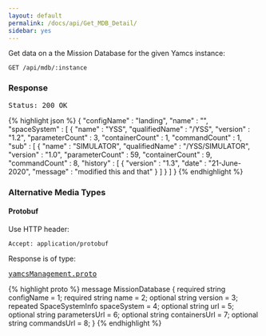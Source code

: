 ```yaml
---
layout: default
permalink: /docs/api/Get_MDB_Detail/
sidebar: yes
---
```


Get data on a the Mission Database for the given Yamcs instance:

    GET /api/mdb/:instance


### Response

<pre class="header">Status: 200 OK</pre>
{% highlight json %}
{
  "configName" : "landing",
  "name" : "",
  "spaceSystem" : [ {
    "name" : "YSS",
    "qualifiedName" : "/YSS",
    "version" : "1.2",
    "parameterCount" : 3,
    "containerCount" : 1,
    "commandCount" : 1,
    "sub" : [ {
      "name" : "SIMULATOR",
      "qualifiedName" : "/YSS/SIMULATOR",
      "version" : "1.0",
      "parameterCount" : 59,
      "containerCount" : 9,
      "commandCount" : 8,
      "history" : [ {
        "version" : "1.3",
        "date" : "21-June-2020",
        "message" : "modified this and that"
      } ]
    } ]
}
{% endhighlight %}

### Alternative Media Types

#### Protobuf

Use HTTP header:

    Accept: application/protobuf
    
Response is of type:

<pre class="r header"><a href="/docs/api/yamcsManagement.proto/">yamcsManagement.proto</a></pre>
{% highlight proto %}
message MissionDatabase {
  required string configName = 1;
  required string name = 2;
  optional string version = 3;
  repeated SpaceSystemInfo spaceSystem = 4;
  optional string url = 5;
  optional string parametersUrl = 6;
  optional string containersUrl = 7;
  optional string commandsUrl = 8;
}
{% endhighlight %}
